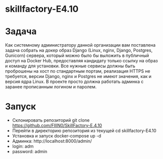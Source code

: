 # skillfactory-E4.10

# Задача
Как системному администратору данной организации вам поставлена задача собрать на докер образ Django (Linux, nginx, Django, Postgres, Gunicorn) сервера,
который можно было бы выложить в публичный доступ на Docker Hub, предоставляя кандидату только ссылку на образ и команду для установки.
Все нужные сервисы должны быть проброшены на хост по стандартным портам, реализация HTTPS не требуется, версии Django, nginx и Postgres не имеют значения,
как и версия ядра Linux. В проекте просто должна работать админка с заранее прописанным логином и паролем.

# Запуск
- Склонировать репозиторий git clone https://github.com/FIlIN0/SkillFactory-E.4.10
- Перейти в директорию репозитория из текущей cd skillfactory-E4.10
- Установка и запуск docker-compose up -d
- Админка: http://localhost:8000/admin/
- login: adm
- password: admin
